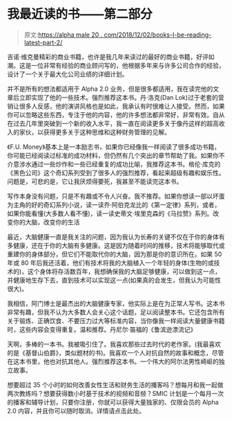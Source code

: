 # 我最近读的书——第二部分

> 原文:[https://alpha male 20 . com/2018/12/02/books-I-be-reading-latest-part-2/](https://alphamale20.com/2018/12/02/books-ive-been-reading-lately-part-2/)

吉诺·维克曼精彩的商业书籍，也许是我几年来读过的最好的商业书籍，好评如潮。这是一位非常有经验的商业顾问写的，他根据多年来与许多公司合作的经验，设计了一个关于最大化公司业绩的详细计划。

并不是所有的想法都适用于 Alpha 2.0 业务，但是很多都适用，我在读完他的文章后立即实现了他的一些技术。强烈推荐这本书。丹·洛克(Dan Lok)过于老套的营销让很多人反感，他的演讲风格也是如此，我承认有时很难让人接受。然而，如果你可以忽略这些东西，专注于他的内容，他的许多想法都非常好，非常有效。自从在过去几年里突破到一个新的收入水平，我一直在阅读更多关于像丹这样的超高收入的家伙，以获得更多关于这种思维和这种财务管理的见解。

《F.U. Money》基本上是一本励志书，如果你已经像我一样阅读了很多成功书籍，你可能已经阅读过标准的成功材料，但仍然有几个突出的章节帮助了我。如果你不介意涉水通过一些炒作和一些已经重复的成功比喻，我推荐这本书。格伦·库克的《黑色公司》这个奇幻系列受到了很多人的强烈推荐，看起来超级有趣和娱乐性。问题是，可悲的是，它让我厌烦得要死，我甚至不能读完这本书。

写作本身没有问题，只是不有趣或不令人兴奋。我不推荐。如果你想读一部以坏蛋为主角的好的奇幻系列小说，读一读乔·阿伯克龙比的《第一定律》系列，或者，如果你能看懂(大多数人看不懂)，读一读史蒂文·埃里克森的《马拉赞》系列。改变你的大脑，改变你的生活

最近，大脑健康一直是我关注的问题，因为我认为长寿的关键不仅在于你的身体有多健康，还在于你的大脑有多健康。这是因为随着时间的推移，技术将能够取代或重建你的身体部分，但它们不能取代你的大脑，因为那是你的意识所在。如果 50 年或 80 年后我还活着，他们有技术将我的大脑植入一个年轻的身体(生物的或技术的)，这个身体将存活数百年，我想确保我的大脑足够健康，可以做到这一点，并健康地生存下去，直到技术可以实现这一点(如果真的会发生，但我认为可能性很大)。

我相信，阿门博士是最杰出的大脑健康专家，他实际上是在为正常人写书。这本书非常有趣，但我不认为大多数人会关心这个话题，足以阅读整本书。它还包含所有关于锻炼、正确饮食、不要压力过大等标准内容，当你像我一样阅读大量健康书籍时，这些内容会变得重复。温和推荐。丹尼尔·笛福的《鲁滨逊漂流记》

天啊，多棒的一本书。我被吸引住了。我喜欢那些过去时代的老作家。(我最喜欢的是《基督山伯爵》，类似题材的书)。我喜欢一个人对抗自然的故事和概念，尽管在这本书里，他也对抗其他人。强烈推荐这本书。一个伟大的阿尔法男性崎岖的独立故事。

想要超过 35 个小时的如何改善女性生活和财务生活的播客吗？想每月和我一起做两次教练吗？想要获得数小时基于技术的视频和音频？SMIC 计划是一个每月一次的播客和辅导计划，只要你注册，你就可以获得大量独家的、仅限会员的 Alpha 2.0 内容，并且你可以随时取消。详情请点击此处。